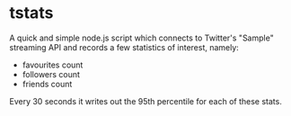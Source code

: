 # tstats

A quick and simple node.js script which connects to Twitter's "Sample" streaming API
and records a few statistics of interest, namely:

* favourites count
* followers count
* friends count

Every 30 seconds it writes out the 95th percentile for each of these stats.
